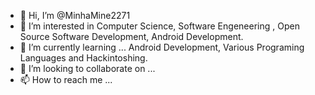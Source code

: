 - 👋 Hi, I’m @MinhaMine2271
- 👀 I’m interested in Computer Science, Software Engeneering , Open Source Software Development, Android Development.
- 🌱 I’m currently learning ... Android Development, Various Programing Languages and Hackintoshing.
- 💞️ I’m looking to collaborate on ...
- 📫 How to reach me ...

<!---
MinhaMine2271/MinhaMine2271 is a ✨ special ✨ repository because its `README.md` (this file) appears on your GitHub profile.
You can click the Preview link to take a look at your changes.
--->
